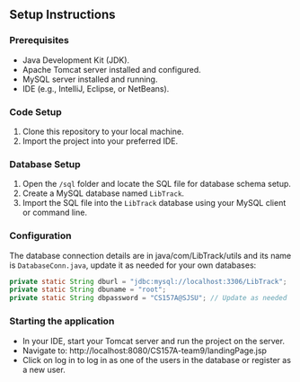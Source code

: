 
## Setup Instructions

### Prerequisites
- Java Development Kit (JDK).
- Apache Tomcat server installed and configured.
- MySQL server installed and running.
- IDE (e.g., IntelliJ, Eclipse, or NetBeans).

### Code Setup
1. Clone this repository to your local machine.
2. Import the project into your preferred IDE.

### Database Setup
1. Open the `/sql` folder and locate the SQL file for database schema setup.
2. Create a MySQL database named `LibTrack`.
3. Import the SQL file into the `LibTrack` database using your MySQL client or command line.


### Configuration
The database connection details are in java/com/LibTrack/utils and its name is `DatabaseConn.java`, update it as needed for your own databases:

```java
private static String dburl = "jdbc:mysql://localhost:3306/LibTrack";
private static String dbuname = "root";
private static String dbpassword = "CS157A@SJSU"; // Update as needed
```

### Starting the application
- In your IDE, start your Tomcat server and run the project on the server.
- Navigate to: http://localhost:8080/CS157A-team9/landingPage.jsp
- Click on log in to log in as one of the users in the database or register as a new user. 


